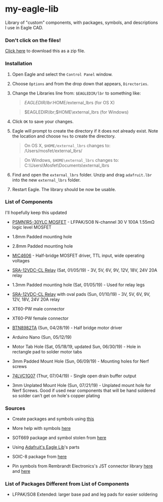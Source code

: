 # my-eagle-lib
Library of "custom" components, with packages, symbols, and descriptions I use in Eagle CAD. 

### Don't click on the files! 

[Click here](https://github.com/mochoy/my-eagle-lib/zipball/master) 
to download this as a zip file.

### Installation

1. Open Eagle and select the `Control Panel` window.
2. Choose `Options` and from the drop down that appears, `Directories`.
3. Change the Libraries line from: `$EAGLEDIR/lbr` to something like:

    > $EAGLEDIR/lbr:$HOME/external_lbrs (for OS X)

    > $EAGLEDIR\lbr;$HOME\external_lbrs (for Windows)

4. Click `OK` to save your changes.
5. Eagle will prompt to create the directory if it does not already exist. Note 
the location and choose `Yes` to create the directory.

    > On OS X, `$HOME/external_lbrs` changes to: /Users/mosfet/external_lbrs/
   
    > On Windows, `$HOME\external_lbrs` changes to: C:\Users\Mosfet\Documents\external_lbrs

6. Find and open the `external_lbrs` folder. Unzip and drag `adafruit.lbr` into the 
   new `external_lbrs` folder.
7. Restart Eagle. The library should be now be usable. 


### List of Components

I'll hopefully keep this updated


- [PSMN1R5-30YLC MOSFET](https://assets.nexperia.com/documents/data-sheet/PSMN1R5-30YLC.pdf) - LFPAK/SO8 N-channel 30 V 100A 1.55mΩ logic level MOSFET

- 1.8mm Padded mounting hole

- 2.8mm Padded mounting hole

- [MIC4606](http://ww1.microchip.com/downloads/en/DeviceDoc/20005852A.pdf) - Half-bridge MOSFET driver, TTL input, wide operating voltages

- [SRA-12VDC-CL Relay](https://datasheet.lcsc.com/szlcsc/Ningbo-Songle-Relay-SRA-12VDC-CL_C60169.pdf) (Sat, 01/05/19) - 3V, 5V, 6V, 9V, 12V, 18V, 24V 20A relay 

- 1.3mm Padded mounting hole (Sat, 01/05/19) - Used for relay legs

- [SRA-12VDC-CL Relay](https://datasheet.lcsc.com/szlcsc/Ningbo-Songle-Relay-SRA-12VDC-CL_C60169.pdf) with oval pads (Sun, 01/10/19) - 3V, 5V, 6V, 9V, 12V, 18V, 24V 20A relay 

- XT60-PW male connector

- XT60-PW female connector

- [BTN8982TA](https://static6.arrow.com/aropdfconversion/e0e03f0407d2fe3b1d7e79e076707c2d910a3b0e/btn8982ta-data-sheet-rev10-infineon.pdf) (Sun, 04/28/19) - Half bridge motor driver

- Arduino Nano (Sun, 05/12/19)

- Motor Tab Hole (Sat, 05/18/19, updated Sun, 06/30/19) - Hole in rectangle pad to solder motor tabs

- 3mm Padded Mount Hole (Sun, 06/09/19) - Mounting holes for Nerf screws

- [74LVC1G07](https://www.diodes.com/assets/Datasheets/74LVC1G07.pdf) (Thur, 07/04/19) - Single open drain buffer output

- 3mm Unplated Mount Hole (Sun, 07/21/19) - Unplated mount hole for Nerf Screws. Good if used near components that will be hand soldered so solder can't get on hole's copper plating

### Sources

- Create packages and symbols using [this](https://electronics.stackexchange.com/questions/16030/new-eagle-library-reuse-standard-package-symbol)

- More help with symbols [here](https://www.autodesk.com/products/eagle/blog/library-basics-part-2-creating-first-symbol-autodesk-eagle/)

- SOT669 package and symbol stolen from [here](https://www.mikrocontroller.net/topic/236049)

- Using [Adafruit's Eagle Lib](https://github.com/adafruit/Adafruit-Eagle-Library)'s parts

- SOIC-8 package from [here](https://github.com/open-ephys/eagle-libraries)

- Pin symbols from Rembrandt Electronics's JST connector library [here](https://www.rembrandtelectronics.com/product/eagle-libraries/) and [here](https://www.diymodules.org/eagle-show-library?type=usr&id=1012211612&part=Rembrandt+Electronics+-+JST+XH+Connectors+v1-0.lbr)


### List of Packages Different from List of Components


- LFPAK/SO8 Extended: larger base pad and leg pads for easier soldering

